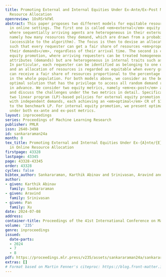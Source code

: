 ```yaml
---
title: Promoting External and Internal Equities Under Ex-Ante/Ex-Post Metrics in Online
  Resource Allocation
openreview: 1OsRSrkFWl
abstract: This paper proposes two different models for equitable resource allocation
  in online settings. The first one is called <em>external</em> equity promotion,
  where sequentially arriving agents are heterogeneous in their external attributes,
  namely how many resources they demand, which are drawn from a probability distribution
  (accessible to the algorithm). The focus is then to devise an allocation policy
  such that every requester can get a fair share of resources <em>proportional to
  their demands</em>, regardless of their arrival time. The second is called <em>internal</em>
  equity promotion, where arriving requesters can be treated homogeneously in external
  attributes (demands) but are heterogeneous in internal traits such as demographics.
  In particular, each requester can be identified as belonging to one or several groups,
  and an allocation of resources is regarded as equitable when every group of requesters
  can receive a fair share of resources proportional to the percentage of that group
  in the whole population. For both models above, we consider as the benchmark a clairvoyant
  optimal solution that has the privilege to access all random demand realizations
  in advance. We consider two equity metrics, namely <em>ex-post</em> and <em>ex-ante</em>,
  and discuss the challenges under the two metrics in detail. Specifically, we present
  two linear program (LP)-based policies for external equity promotion under ex-ante
  with independent demands, each achieving an <em>optimal</em> CR of $1/2$ with respect
  to the benchmark LP. For internal equity promotion, we present optimal policies
  under both ex-ante and ex-post metrics.
layout: inproceedings
series: Proceedings of Machine Learning Research
publisher: PMLR
issn: 2640-3498
id: sankararaman24a
month: 0
tex_title: Promoting External and Internal Equities Under Ex-{A}nte/{E}x-Post Metrics
  in Online Resource Allocation
firstpage: 43328
lastpage: 43345
page: 43328-43345
order: 43328
cycles: false
bibtex_author: Sankararaman, Karthik Abinav and Srinivasan, Aravind and Xu, Pan
author:
- given: Karthik Abinav
  family: Sankararaman
- given: Aravind
  family: Srinivasan
- given: Pan
  family: Xu
date: 2024-07-08
address:
container-title: Proceedings of the 41st International Conference on Machine Learning
volume: '235'
genre: inproceedings
issued:
  date-parts:
  - 2024
  - 7
  - 8
pdf: https://proceedings.mlr.press/v235/assets/sankararaman24a/sankararaman24a.pdf
extras: []
# Format based on Martin Fenner's citeproc: https://blog.front-matter.io/posts/citeproc-yaml-for-bibliographies/
---
```

